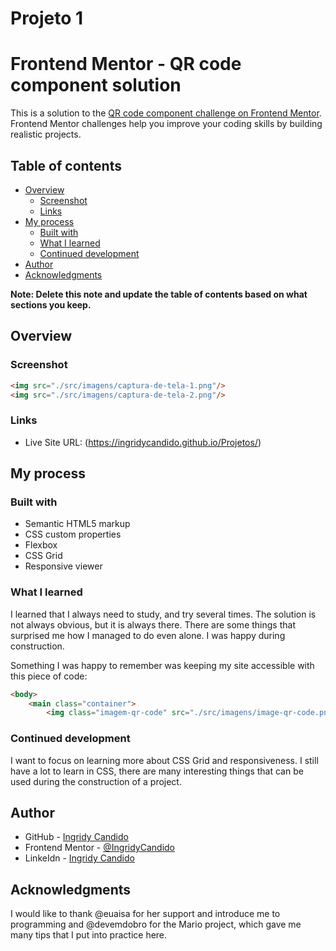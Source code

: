 # Projeto 1
# Frontend Mentor - QR code component solution

This is a solution to the [QR code component challenge on Frontend Mentor](https://www.frontendmentor.io/challenges/qr-code-component-iux_sIO_H). Frontend Mentor challenges help you improve your coding skills by building realistic projects. 

## Table of contents

- [Overview](#overview)
  - [Screenshot](#screenshot)
  - [Links](#links)
- [My process](#my-process)
  - [Built with](#built-with)
  - [What I learned](#what-i-learned)
  - [Continued development](#continued-development)
- [Author](#author)
- [Acknowledgments](#acknowledgments)

**Note: Delete this note and update the table of contents based on what sections you keep.**

## Overview

### Screenshot

```html
<img src="./src/imagens/captura-de-tela-1.png"/>
<img src="./src/imagens/captura-de-tela-2.png"/>
```

### Links

- Live Site URL: (https://ingridycandido.github.io/Projetos/)

## My process

### Built with

- Semantic HTML5 markup
- CSS custom properties
- Flexbox
- CSS Grid
- Responsive viewer

### What I learned

I learned that I always need to study, and try several times. The solution is not always obvious, but it is always there. There are some things that surprised me how I managed to do even alone. I was happy during construction.

Something I was happy to remember was keeping my site accessible with this piece of code:

```html
<body>
    <main class="container">
        <img class="imagem-qr-code" src="./src/imagens/image-qr-code.png" alt="QR code"/>
```

### Continued development

I want to focus on learning more about CSS Grid and responsiveness. I still have a lot to learn in CSS, there are many interesting things that can be used during the construction of a project.

## Author

- GitHub - [Ingridy Candido](https://github.com/IngridyCandido)
- Frontend Mentor - [@IngridyCandido](https://www.frontendmentor.io/profile/IngridyCandido)
- LinkeIdn - [Ingridy Candido](https://www.linkedin.com/in/ingridy-candido-a71256262/)

## Acknowledgments

I would like to thank @euaisa for her support and introduce me to programming and @devemdobro for the Mario project, which gave me many tips that I put into practice here.